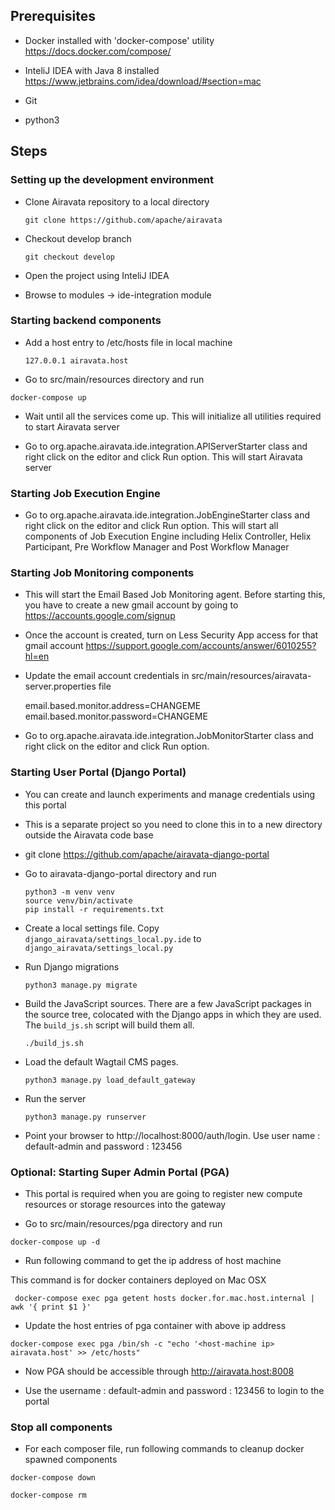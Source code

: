 ## Prerequisites

* Docker installed with 'docker-compose' utility
  https://docs.docker.com/compose/

* InteliJ IDEA with Java 8 installed
  https://www.jetbrains.com/idea/download/#section=mac

* Git

* python3

## Steps

### Setting up the development environment

* Clone Airavata repository to a local directory

  ```git clone https://github.com/apache/airavata```

* Checkout develop branch

  ```git checkout develop```

* Open the project using InteliJ IDEA

* Browse to modules -> ide-integration module

### Starting backend components

* Add a host entry to /etc/hosts file in local machine

  ```127.0.0.1 airavata.host```

* Go to src/main/resources directory and run 

 ```docker-compose up```

* Wait until all the services come up. This will initialize all utilities required to start Airavata server

* Go to org.apache.airavata.ide.integration.APIServerStarter class and right click on the editor and click Run option. This will start Airavata server

### Starting Job Execution Engine

* Go to org.apache.airavata.ide.integration.JobEngineStarter class and right click on the editor and click Run option. 
This will start all components of Job Execution Engine including Helix Controller, Helix Participant, Pre Workflow Manager and 
Post Workflow Manager

### Starting Job Monitoring components

* This will start the Email Based Job Monitoring agent. Before starting this, you have to create a new gmail account by going to 
https://accounts.google.com/signup

* Once the account is created, turn on Less Security App access for that gmail account 
https://support.google.com/accounts/answer/6010255?hl=en

* Update the email account credentials in src/main/resources/airavata-server.properties file

  email.based.monitor.address=CHANGEME
  email.based.monitor.password=CHANGEME
  
* Go to org.apache.airavata.ide.integration.JobMonitorStarter class and right click on the editor and click Run option.

### Starting User Portal (Django Portal)

* You can create and launch experiments and manage credentials using this portal

* This is a separate project so you need to clone this in to a new directory outside the Airavata code base

* git clone https://github.com/apache/airavata-django-portal

* Go to airavata-django-portal directory and run 

  ```
  python3 -m venv venv
  source venv/bin/activate
  pip install -r requirements.txt
  ```
* Create a local settings file. Copy
      `django_airavata/settings_local.py.ide` to
      `django_airavata/settings_local.py` 

* Run Django migrations

    ```
    python3 manage.py migrate
    ```

*  Build the JavaScript sources. There are a few JavaScript packages in the source tree, colocated with the Django apps in which they are used. The `build_js.sh` script will build them all.

    ```
    ./build_js.sh
    ```

*  Load the default Wagtail CMS pages.

    ```
    python3 manage.py load_default_gateway
    ```

*  Run the server

    ```
    python3 manage.py runserver  
    
* Point your browser to http://localhost:8000/auth/login. Use user name : default-admin and password : 123456 

### Optional: Starting Super Admin Portal (PGA)

* This portal is required when you are going to register new compute resources or storage resources into the gateway

* Go to src/main/resources/pga directory and run 

 ```docker-compose up -d```

* Run following command to get the ip address of host machine

 This command is for docker containers deployed on Mac OSX  

 ``` docker-compose exec pga getent hosts docker.for.mac.host.internal | awk '{ print $1 }'```

* Update the host entries of pga container with above ip address

 ```docker-compose exec pga /bin/sh -c "echo '<host-machine ip> airavata.host' >> /etc/hosts"```

* Now PGA should be accessible through http://airavata.host:8008

* Use the username : default-admin and password : 123456 to login to the portal

### Stop all components

* For each composer file, run following commands to cleanup docker spawned components

 ```
 docker-compose down
 ```
 
 ```
 docker-compose rm
 ```